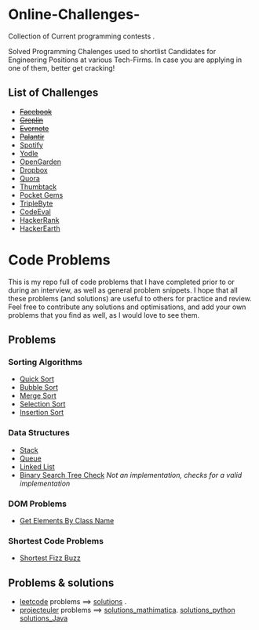 # Online-Challenges-
Collection of Current programming contests . 

Solved Programming Chalenges used to shortlist Candidates for Engineering Positions at various Tech-Firms.
In case you are applying in one of them, better get cracking!

List of Challenges
------------------

- ~~[Facebook](http://www.facebook.com/careers/puzzles.php)~~
- ~~[Greplin](http://challenge.greplin.com/)~~
- ~~[Evernote](https://evernotechallenge.interviewstreet.com/)~~
- ~~[Palantir](http://www.palantir.com/challenge/)~~
- [Spotify](https://labs.spotify.com/puzzles/)
- [Yodle](http://www.yodlecareers.com/puzzles/)
- [OpenGarden](http://opengarden.com/jobs/)
- [Dropbox](http://hr.gs/redbluebluered)
- [Quora](http://www.quora.com/challenges/)
- [Thumbtack](http://www.thumbtack.com/challenges)
- [Pocket Gems](http://pocketgems.com/teams/engineering/)
- [TripleByte](https://triplebyte.com/)
- [CodeEval](https://www.codeeval.com/open_challenges/)
- [HackerRank](https://www.hackerrank.com/jobs)
- [HackerEarth](https://www.hackerearth.com/challenges/)


# Code Problems

This is my repo full of code problems that I have completed prior to or during an interview, as well as general problem snippets. I hope that all these problems (and solutions) are useful to others for practice and review. Feel free to contribute any solutions and optimisations, and add your own problems that you find as well, as I would love to see them.

## Problems

### Sorting Algorithms

* [Quick Sort](https://github.com/blakeembrey/code-problems/tree/master/problems/quick-sort)
* [Bubble Sort](https://github.com/blakeembrey/code-problems/tree/master/problems/bubble-sort)
* [Merge Sort](https://github.com/blakeembrey/code-problems/tree/master/problems/merge-sort)
* [Selection Sort](https://github.com/blakeembrey/code-problems/tree/master/problems/selection-sort)
* [Insertion Sort](https://github.com/blakeembrey/code-problems/tree/master/problems/insertion-sort)

### Data Structures

* [Stack](https://github.com/blakeembrey/code-problems/tree/master/problems/stack)
* [Queue](https://github.com/blakeembrey/code-problems/tree/master/problems/queue)
* [Linked List](https://github.com/blakeembrey/code-problems/tree/master/problems/linked-list)
* [Binary Search Tree Check](https://github.com/blakeembrey/code-problems/tree/master/problems/binary-search-tree-check) *Not an implementation, checks for a valid implementation*

### DOM Problems

* [Get Elements By Class Name](https://github.com/blakeembrey/code-problems/tree/master/problems/get-elements-by-class-name)

### Shortest Code Problems

* [Shortest Fizz Buzz](https://github.com/blakeembrey/code-problems/tree/master/problems/shortest-fizz-buzz)

## Problems & solutions 
* [leetcode](https://leetcode.com/problemset/algorithms/) problems ==>  [solutions](https://github.com/leetcoders/LeetCode) .
* [projecteuler](https://projecteuler.net/archives) problems ==> [solutions_mathimatica](https://github.com/nayuki/Project-Euler-solutions/tree/master/mathematica).
[solutions_python](https://github.com/nayuki/Project-Euler-solutions/tree/master/python)
[solutions_Java](https://github.com/nayuki/Project-Euler-solutions/tree/master/java)

